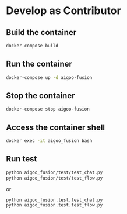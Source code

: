 # Develop as Contributor
## Build the container
```sh
docker-compose build
```

## Run the container
```sh
docker-compose up -d aigoo-fusion
```

## Stop the container
```sh
docker-compose stop aigoo-fusion
```

## Access the container shell
```sh
docker exec -it aigoo_fusion bash
```

## Run test
```sh
python aigoo_fusion/test/test_chat.py 
python aigoo_fusion/test/test_flow.py 
```
or
```sh
python aigoo_fusion.test.test_chat.py 
python aigoo_fusion.test.test_flow.py 
```